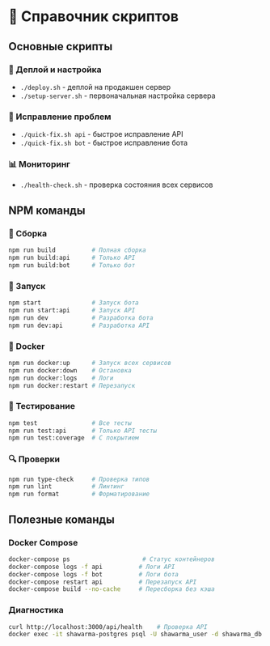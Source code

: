 # 📜 Справочник скриптов

## Основные скрипты

### 🚀 Деплой и настройка

- `./deploy.sh` - деплой на продакшен сервер
- `./setup-server.sh` - первоначальная настройка сервера

### 🔧 Исправление проблем

- `./quick-fix.sh api` - быстрое исправление API
- `./quick-fix.sh bot` - быстрое исправление бота

### 📊 Мониторинг

- `./health-check.sh` - проверка состояния всех сервисов

## NPM команды

### 🔨 Сборка

```bash
npm run build          # Полная сборка
npm run build:api      # Только API
npm run build:bot      # Только бот
```

### 🚀 Запуск

```bash
npm start              # Запуск бота
npm run start:api      # Запуск API
npm run dev            # Разработка бота
npm run dev:api        # Разработка API
```

### 🐳 Docker

```bash
npm run docker:up      # Запуск всех сервисов
npm run docker:down    # Остановка
npm run docker:logs    # Логи
npm run docker:restart # Перезапуск
```

### 🧪 Тестирование

```bash
npm test               # Все тесты
npm run test:api       # Только API тесты
npm run test:coverage  # С покрытием
```

### 🔍 Проверки

```bash
npm run type-check     # Проверка типов
npm run lint           # Линтинг
npm run format         # Форматирование
```

## Полезные команды

### Docker Compose

```bash
docker-compose ps                    # Статус контейнеров
docker-compose logs -f api          # Логи API
docker-compose logs -f bot          # Логи бота
docker-compose restart api          # Перезапуск API
docker-compose build --no-cache     # Пересборка без кэша
```

### Диагностика

```bash
curl http://localhost:3000/api/health    # Проверка API
docker exec -it shawarma-postgres psql -U shawarma_user -d shawarma_db  # Подключение к БД
```
